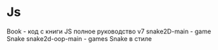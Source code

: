 # Js

Book - код с книги JS полное руководство v7
snake2D-main - game Snake
snake2d-oop-main - games Snake в стиле
